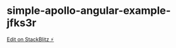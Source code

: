 # simple-apollo-angular-example-jfks3r

[Edit on StackBlitz ⚡️](https://stackblitz.com/edit/simple-apollo-angular-example-jfks3r)